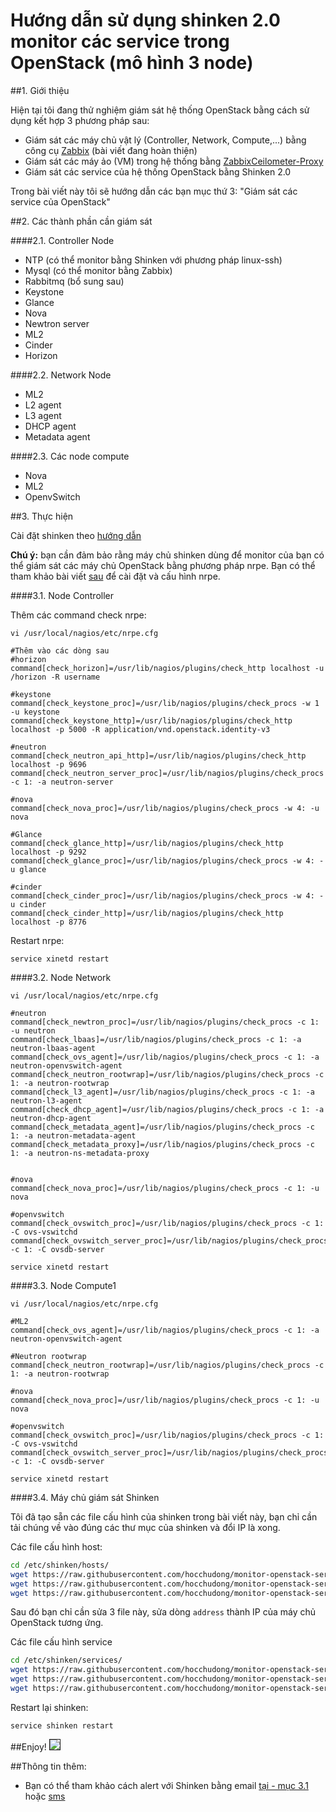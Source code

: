 # Hướng dẫn sử dụng shinken 2.0 monitor các service trong OpenStack (mô hình 3 node)

##1. Giới thiệu

Hiện tại tôi đang thử nghiệm giám sát hệ thống OpenStack bằng cách sử dụng kết hợp 3 phương pháp sau:
- Giám sát các máy chủ vật lý (Controller, Network, Compute,...) bằng công cụ [Zabbix](https://github.com/hocchudong/zabbix-2.2) (bài viết đang hoàn thiện)
- Giám sát các máy ảo (VM) trong hệ thống bằng [ZabbixCeilometer-Proxy](https://github.com/hocchudong/ZabbixCeilometer-Proxy)
- Giám sát các service của hệ thống OpenStack bằng Shinken 2.0

Trong bài viết này tôi sẽ hướng dẫn các bạn mục thứ 3: "Giám sát các service của OpenStack"

##2. Các thành phần cần giám sát

####2.1. Controller Node

- NTP (có thể monitor bằng Shinken với phương pháp linux-ssh)
- Mysql (có thể monitor bằng Zabbix)
- Rabbitmq (bổ sung sau)
- Keystone
- Glance
- Nova
- Newtron server 
- ML2
- Cinder
- Horizon

####2.2. Network Node

- ML2
- L2 agent
- L3 agent
- DHCP agent
- Metadata agent

####2.3. Các node compute

- Nova
- ML2
- OpenvSwitch

##3. Thực hiện 

Cài đặt shinken theo [hướng dẫn](https://github.com/hocchudong/shinken-2.0)

**Chú ý:** bạn cần đảm bảo rằng máy chủ shinken dùng để monitor của bạn có thể giám sát các máy chủ OpenStack bằng phương pháp nrpe.
Bạn có thể tham khảo bài viết [sau](https://github.com/hocchudong/shinken-2.0/blob/master/Huong%20dan/nrpe.md) để cài đặt và cấu hình nrpe.

####3.1. Node Controller

Thêm các command check nrpe:

`vi /usr/local/nagios/etc/nrpe.cfg`

    #Thêm vào các dòng sau
    #horizon
    command[check_horizon]=/usr/lib/nagios/plugins/check_http localhost -u /horizon -R username

    #keystone
    command[check_keystone_proc]=/usr/lib/nagios/plugins/check_procs -w 1 -u keystone
    command[check_keystone_http]=/usr/lib/nagios/plugins/check_http localhost -p 5000 -R application/vnd.openstack.identity-v3

    #neutron
    command[check_neutron_api_http]=/usr/lib/nagios/plugins/check_http localhost -p 9696
    command[check_neutron_server_proc]=/usr/lib/nagios/plugins/check_procs -c 1: -a neutron-server

    #nova
    command[check_nova_proc]=/usr/lib/nagios/plugins/check_procs -w 4: -u nova

    #Glance
    command[check_glance_http]=/usr/lib/nagios/plugins/check_http localhost -p 9292
    command[check_glance_proc]=/usr/lib/nagios/plugins/check_procs -w 4: -u glance

    #cinder
    command[check_cinder_proc]=/usr/lib/nagios/plugins/check_procs -w 4: -u cinder
    command[check_cinder_http]=/usr/lib/nagios/plugins/check_http localhost -p 8776

Restart nrpe:

`service xinetd restart`

####3.2. Node Network

`vi /usr/local/nagios/etc/nrpe.cfg`

    #neutron
    command[check_newtron_proc]=/usr/lib/nagios/plugins/check_procs -c 1: -u neutron
    command[check_lbaas]=/usr/lib/nagios/plugins/check_procs -c 1: -a neutron-lbaas-agent
    command[check_ovs_agent]=/usr/lib/nagios/plugins/check_procs -c 1: -a neutron-openvswitch-agent
    command[check_neutron_rootwrap]=/usr/lib/nagios/plugins/check_procs -c 1: -a neutron-rootwrap
    command[check_l3_agent]=/usr/lib/nagios/plugins/check_procs -c 1: -a neutron-l3-agent
    command[check_dhcp_agent]=/usr/lib/nagios/plugins/check_procs -c 1: -a neutron-dhcp-agent
    command[check_metadata_agent]=/usr/lib/nagios/plugins/check_procs -c 1: -a neutron-metadata-agent
    command[check_metadata_proxy]=/usr/lib/nagios/plugins/check_procs -c 1: -a neutron-ns-metadata-proxy


    #nova
    command[check_nova_proc]=/usr/lib/nagios/plugins/check_procs -c 1: -u nova

    #openvswitch
    command[check_ovswitch_proc]=/usr/lib/nagios/plugins/check_procs -c 1: -C ovs-vswitchd
    command[check_ovswitch_server_proc]=/usr/lib/nagios/plugins/check_procs -c 1: -C ovsdb-server

`service xinetd restart`

####3.3. Node Compute1

`vi /usr/local/nagios/etc/nrpe.cfg`

    #ML2
    command[check_ovs_agent]=/usr/lib/nagios/plugins/check_procs -c 1: -a neutron-openvswitch-agent

    #Neutron rootwrap
    command[check_neutron_rootwrap]=/usr/lib/nagios/plugins/check_procs -c 1: -a neutron-rootwrap

    #nova
    command[check_nova_proc]=/usr/lib/nagios/plugins/check_procs -c 1: -u nova

    #openvswitch
    command[check_ovswitch_proc]=/usr/lib/nagios/plugins/check_procs -c 1: -C ovs-vswitchd
    command[check_ovswitch_server_proc]=/usr/lib/nagios/plugins/check_procs -c 1: -C ovsdb-server

`service xinetd restart`

####3.4. Máy chủ giám sát Shinken

Tôi đã tạo sẵn các file cấu hình của shinken trong bài viết này, bạn chỉ cần tải chúng về vào đúng các thư mục của shinken và đổi IP là xong.

Các file cấu hình host:

```sh
cd /etc/shinken/hosts/
wget https://raw.githubusercontent.com/hocchudong/monitor-openstack-services/master/shinken-config/hosts/controller.cfg
wget https://raw.githubusercontent.com/hocchudong/monitor-openstack-services/master/shinken-config/hosts/network.cfg
wget https://raw.githubusercontent.com/hocchudong/monitor-openstack-services/master/shinken-config/hosts/compute1.cfg
```

Sau đó bạn chỉ cần sửa 3 file này, sửa dòng `address` thành IP của máy chủ OpenStack tương ứng.

Các file cấu hình service

```sh
cd /etc/shinken/services/
wget https://raw.githubusercontent.com/hocchudong/monitor-openstack-services/master/shinken-config/services/controller.cfg
wget https://raw.githubusercontent.com/hocchudong/monitor-openstack-services/master/shinken-config/services/network.cfg
wget https://raw.githubusercontent.com/hocchudong/monitor-openstack-services/master/shinken-config/services/compute1.cfg
```

Restart lại shinken:

`service shinken restart`

##Enjoy!
<img src=http://i.imgur.com/azi7OUE.png border="1">

##Thông tin thêm:
- Bạn có thể tham khảo cách alert với Shinken bằng email [tại - mục 3.1](https://github.com/hocchudong/shinken-2.0) hoặc [sms](https://github.com/hocchudong/shinken-2.0/blob/master/Huong%20dan/sms-alert.md)
